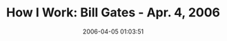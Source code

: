 ---
date: 2006-04-05 01:03:51
link:
  source: delicious
  source_url: https://del.icio.us/roytang
  text: 'How I Work: Bill Gates - Apr. 4, 2006'
  url: http://money.cnn.com/2006/03/30/news/newsmakers/gates_howiwork_fortune/
slug: how-i-work-bill-gates-apr-4-2006
source: delicious
tags:
- articles
- lifehacks
title: 'How I Work: Bill Gates - Apr. 4, 2006'
---